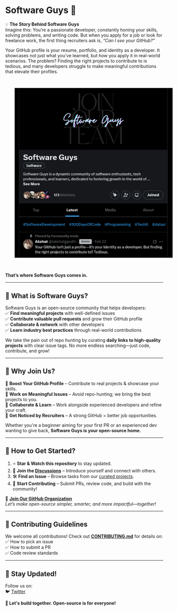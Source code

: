 # Software Guys 🚀

💡 **The Story Behind Software Guys**  
Imagine this: You’re a passionate developer, constantly honing your skills, solving problems, and writing code. But when you apply for a job or look for freelance work, the first thing recruiters ask is, *“Can I see your GitHub?”*  

Your GitHub profile is your resume, portfolio, and identity as a developer. It showcases not just what you’ve learned, but how you apply it in real-world scenarios. The problem? Finding the right projects to contribute to is tedious, and many developers struggle to make meaningful contributions that elevate their profiles.  

<img src="community.png" alt="Screenshot" width="600" style="margin: 20px; padding: 10px; border-radius: 10px;">

**That’s where Software Guys comes in.**

---

## 🚀 What is Software Guys?
Software Guys is an open-source community that helps developers:  
✅ **Find meaningful projects** with well-defined issues  
✅ **Contribute valuable pull requests** and grow their GitHub profile  
✅ **Collaborate & network** with other developers  
✅ **Learn industry best practices** through real-world contributions  

We take the pain out of repo hunting by curating **daily links to high-quality projects** with clear issue tags. No more endless searching—just code, contribute, and grow!

---

## 🎯 Why Join Us?
🔹 **Boost Your GitHub Profile** – Contribute to real projects & showcase your skills.  
🔹 **Work on Meaningful Issues** – Avoid repo-hunting; we bring the best projects to you.  
🔹 **Collaborate & Learn** – Work alongside experienced developers and refine your craft.  
🔹 **Get Noticed by Recruiters** – A strong GitHub = better job opportunities.  

Whether you're a beginner aiming for your first PR or an experienced dev wanting to give back, **Software Guys is your open-source home.**

---

## 🚀 How to Get Started?
1. ⭐ **Star & Watch this repository** to stay updated.  
2. 💬 **Join the [Discussions](https://github.com/Software-Guys/desks.works/discussions)** – Introduce yourself and connect with others.  
3. 🛠️ **Find an Issue** – Browse tasks from our [curated projects](https://github.com/Software-Guys/desks.works/issues).  
4. 🚀 **Start Contributing** – Submit PRs, review code, and build with the community!  

🔗 **[Join Our GitHub Organization](https://github.com/Software-Guys)**  
*Let’s make open-source simpler, smarter, and more impactful—together!*

---

## 🤝 Contributing Guidelines
We welcome all contributions! Check out **[CONTRIBUTING.md](CONTRIBUTING.md)** for details on:  
✅ How to pick an issue  
✅ How to submit a PR  
✅ Code review standards  

---

## 📢 Stay Updated!
Follow us on:  
🐦 [Twitter](https://x.com/i/communities/1877144599015338394)  

**🚀 Let's build together. Open-source is for everyone!**
